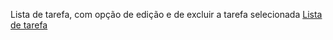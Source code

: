 Lista de tarefa, com opção de edição e de excluir a tarefa selecionada
<a href='https://renatosantosc.github.io/TodoList-React/'>Lista de tarefa</a>